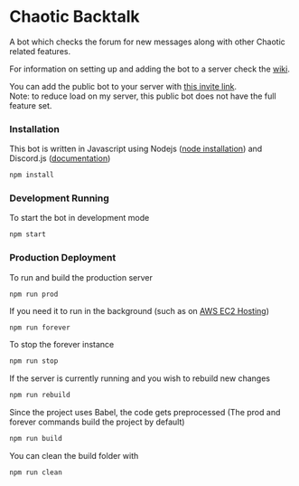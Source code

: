 # Chaotic Backtalk
A bot which checks the forum for new messages along with other Chaotic related features.

For information on setting up and adding the bot to a server check the [wiki](https://github.com/chaoticbackup/discordbot/wiki).

You can add the public bot to your server with [this invite link](https://discordapp.com/oauth2/authorize?client_id=279331985955094529&scope=bot&permissions=378944).  
Note: to reduce load on my server, this public bot does not have the full feature set.

### Installation
This bot is written in Javascript using Nodejs ([node installation](https://nodejs.org/en/)) and Discord.js ([documentation](https://discord.js.org/#/docs/main/stable/general/welcome))
```bash
npm install
```

### Development Running
To start the bot in development mode
```bash
npm start
```

### Production Deployment
To run and build the production server
```
npm run prod
```

If you need it to run in the background (such as on [AWS EC2 Hosting](https://github.com/chaoticbackup/discordbot/wiki/AWS-EC2-Hosting))
```bash
npm run forever
```
To stop the forever instance
```bash
npm run stop
```
If the server is currently running and you wish to rebuild new changes
```bash
npm run rebuild
```

Since the project uses Babel, the code gets preprocessed (The prod and forever commands build the project by default)
```bash
npm run build
```
You can clean the build folder with
```bash
npm run clean
```
